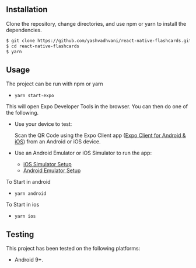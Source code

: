 ## Installation

Clone the repository, change directories, and use npm or yarn to install the dependencies.

```bash
$ git clone https://github.com/yashvadhvani/react-native-flashcards.git
$ cd react-native-flashcards
$ yarn
```

## Usage

The project can be run with npm or yarn

- `yarn start-expo`

This will open Expo Developer Tools in the browser.  You can then do one of the following.

- Use your device to test:

    Scan the QR Code using the Expo Client app ([Expo Client for Android & iOS](https://expo.io/tools#client))  from an Android or iOS device.
- Use an Android Emulator or iOS Simulator to run the app:
    - [iOS Simulator Setup](https://docs.expo.io/workflow/ios-simulator/)
    - [Android Emulator Setup](https://docs.expo.io/workflow/android-studio-emulator/)

To Start in android
- `yarn android`

To Start in ios
- `yarn ios`

## Testing

This project has been tested on the following platforms:

- Android 9+.